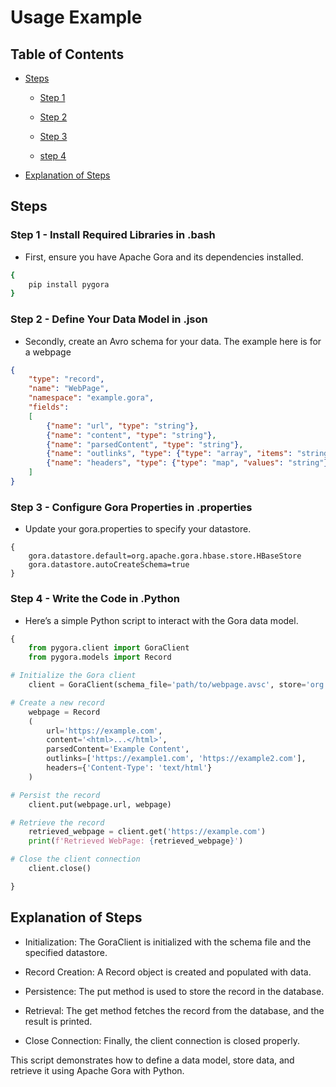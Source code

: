 # Usage Example

## Table of Contents

- [Steps](#steps)

    - [Step 1](#step-1---install-required-libraries-in-bash)

    - [Step 2](#step-2---define-your-data-model-in-json)

    - [Step 3](#step-3---configure-gora-properties-in-properties)

    - [step 4](#step-4---write-the-code-in-python)

- [Explanation of Steps](#explanation-of-steps)

## Steps

### Step 1 - Install Required Libraries in .bash

- First, ensure you have Apache Gora and its dependencies installed.

```bash
{
    pip install pygora
}
```

### Step 2 - Define Your Data Model in .json

- Secondly, create an Avro schema for your data. The example here is for a webpage

```Json
{
    "type": "record",
    "name": "WebPage",
    "namespace": "example.gora",
    "fields": 
    [ 
        {"name": "url", "type": "string"}, 
        {"name": "content", "type": "string"}, 
        {"name": "parsedContent", "type": "string"}, 
        {"name": "outlinks", "type": {"type": "array", "items": "string"}}, 
        {"name": "headers", "type": {"type": "map", "values": "string"}} 
    ]
}
```

### Step 3 - Configure Gora Properties in .properties

- Update your gora.properties to specify your datastore.

```properties
{
    gora.datastore.default=org.apache.gora.hbase.store.HBaseStore
    gora.datastore.autoCreateSchema=true
}
```

### Step 4 - Write the Code in .Python

- Here’s a simple Python script to interact with the Gora data model.

```python
{
    from pygora.client import GoraClient
    from pygora.models import Record

# Initialize the Gora client
    client = GoraClient(schema_file='path/to/webpage.avsc', store='org.apache.gora.hbase.store.HBaseStore')

# Create a new record
    webpage = Record
    (
        url='https://example.com',
        content='<html>...</html>',
        parsedContent='Example Content',
        outlinks=['https://example1.com', 'https://example2.com'],
        headers={'Content-Type': 'text/html'}
    )

# Persist the record
    client.put(webpage.url, webpage)

# Retrieve the record
    retrieved_webpage = client.get('https://example.com')
    print(f'Retrieved WebPage: {retrieved_webpage}')

# Close the client connection
    client.close()

}
```

## Explanation of Steps

- Initialization: The GoraClient is initialized with the schema file and the specified datastore.

- Record Creation: A Record object is created and populated with data.

- Persistence: The put method is used to store the record in the database.

- Retrieval: The get method fetches the record from the database, and the result is printed.

- Close Connection: Finally, the client connection is closed properly.

This script demonstrates how to define a data model, store data, and retrieve it using Apache Gora with Python.

